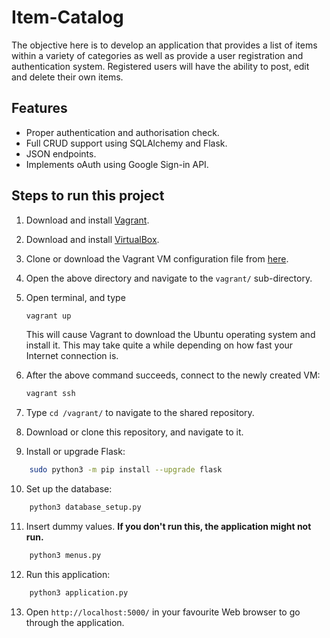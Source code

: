 # Item-Catalog

The objective here is to develop an application that provides a list of items within a variety of categories as well as provide a user registration and authentication system. Registered users will have the ability to post, edit and delete their own items.

## Features

- Proper authentication and authorisation check.
- Full CRUD support using SQLAlchemy and Flask.
- JSON endpoints.
- Implements oAuth using Google Sign-in API.

## Steps to run this project

1. Download and install [Vagrant](https://www.vagrantup.com/downloads.html).

2. Download and install [VirtualBox](https://www.virtualbox.org/wiki/Downloads).

3. Clone or download the Vagrant VM configuration file from [here](https://github.com/udacity/fullstack-nanodegree-vm).

4. Open the above directory and navigate to the `vagrant/` sub-directory.

5. Open terminal, and type

   ```bash
   vagrant up
   ```

   This will cause Vagrant to download the Ubuntu operating system and install it. This may take quite a while depending on how fast your Internet connection is.

6. After the above command succeeds, connect to the newly created VM:

   ```bash
   vagrant ssh
   ```

7. Type `cd /vagrant/` to navigate to the shared repository.

8. Download or clone this repository, and navigate to it.

9. Install or upgrade Flask:

```bash
    sudo python3 -m pip install --upgrade flask
```

10. Set up the database:

```bash
    python3 database_setup.py
```

11. Insert dummy values. **If you don't run this, the application might not run.**

```bash
    python3 menus.py
```

12. Run this application:

```bash
    python3 application.py
```

13. Open `http://localhost:5000/` in your favourite Web browser to go through the application.
